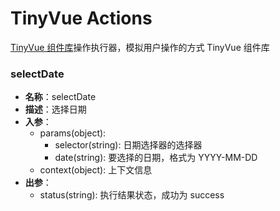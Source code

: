 # TinyVue Actions

[TinyVue 组件库](https://opentiny.design/tiny-vue/zh-CN/os-theme/overview)操作执行器，模拟用户操作的方式 TinyVue 组件库

### selectDate

- **名称**：selectDate
- **描述**：选择日期
- **入参**：
  - params(object):
    - selector(string): 日期选择器的选择器
    - date(string): 要选择的日期，格式为 YYYY-MM-DD
  - context(object): 上下文信息
- **出参**：
  - status(string): 执行结果状态，成功为 success
